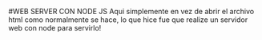 #WEB SERVER CON NODE JS
Aqui simplemente en vez de abrir el archivo html como normalmente se hace, lo que hice fue que realize un servidor web con node para servirlo!
